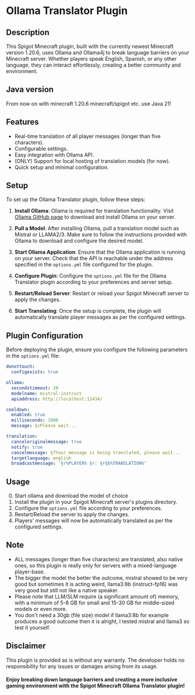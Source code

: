 # Ollama Translator Plugin

## Description
This Spigot Minecraft plugin, built with the currently newest Minecraft version 1.20.6, uses Ollama and Ollama4j to break language barriers on your Minecraft server. Whether players speak English, Spanish, or any other language, they can interact effortlessly, creating a better community and environment.


## Java version
From now on with minecraft 1.20.6 minecraft/spigot etc. use Java 21!


## Features
- Real-time translation of all player messages (longer than five characters).
- Configurable settings.
- Easy integration with Ollama API.
- (ONLY) Support for local hosting of translation models (for now).
- Quick setup and minimal configuration.


## Setup
To set up the Ollama Translator plugin, follow these steps:

1. **Install Ollama**: Ollama is required for translation functionality. Visit [Ollama GitHub page](https://github.com/ollama/ollama?tab=readme-ov-file#ollama) to download and install Ollama on your server.

2. **Pull a Model**: After installing Ollama, pull a translation model such as Mistral or LLAMA2/3. Make sure to follow the instructions provided with Ollama to download and configure the desired model.

3. **Start Ollama Application**: Ensure that the Ollama application is running on your server. Check that the API is reachable under the address specified in the `options.yml` file configured for the plugin.

4. **Configure Plugin**: Configure the `options.yml` file for the Ollama Translator plugin according to your preferences and server setup.

5. **Restart/Reload Server**: Restart or reload your Spigot Minecraft server to apply the changes.

6. **Start Translating**: Once the setup is complete, the plugin will automatically translate player messages as per the configured settings.


## Plugin Configuration

Before deploying the plugin, ensure you configure the following parameters in the `options.yml` file:

```yaml
donottouch:
  configexists: true

ollama:
  secondstimeout: 20
  modelname: mistral:instruct
  apiaddress: http://localhost:11434/

cooldown:
  enabled: true
  milliseconds: 1000
  message: §cPlease wait...

translation:
  canceloriginalmessage: true
  notify: true
  cancelmessage: §7Your message is being translated, please wait...
  targetlanguage: english
  broadcastmessage: '§r%PLAYER% §r: §r§b%TRANSLATION%'
```

## Usage
0. Start ollama and download the model of choice
1. Install the plugin in your Spigot Minecraft server's plugins directory.
2. Configure the `options.yml` file according to your preferences.
3. Restart/Reload the server to apply the changes.
4. Players' messages will now be automatically translated as per the configured settings.


## Note
- ALL messages (longer than five characters) are translated, also native ones, so this plugin is really only for servers with a mixed-language player-base.
- The bigger the model the better the outcome, mistral showed to be very good but sometimes it is acting weird, llama3:8b (instruct-fp16) was very good but still not like a native speaker. 
- Please note that LLM/SLM require (a significant amount of) memory, with a minimum of 5-8 GB for small and 15-30 GB for middle-sized models or even more.
- You don't need a 30gb (file size) model if llama3:8b for example produces a good outcome then it is alright, I tested mistral and llama3 so test it yourself.


## Disclaimer
This plugin is provided as is without any warranty. The developer holds no responsibility for any issues or damages arising from its usage.


#### Enjoy breaking down language barriers and creating a more inclusive gaming environment with the Spigot Minecraft Ollama Translator plugin!

